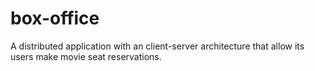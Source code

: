 # box-office
A distributed application with an client-server architecture that allow its users make movie seat reservations.
